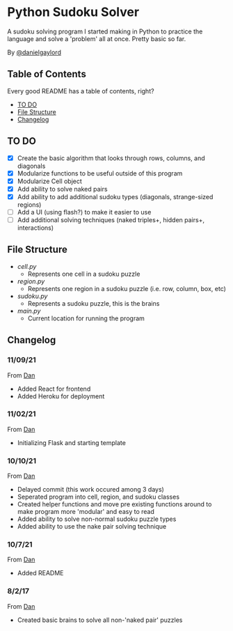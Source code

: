 # Python Sudoku Solver
 A sudoku solving program I started making in Python to practice the language and solve a 'problem' all at once. Pretty basic so far.

 By [@danielgaylord](https://github.com/danielgaylord)

## Table of Contents

Every good README has a table of contents, right?

- [TO DO](https://github.com/danielgaylord/pydoku-solver#to-do)
- [File Structure](https://github.com/danielgaylord/pydoku-solver#file-structure)
- [Changelog](https://github.com/danielgaylord/pydoku-solver#changelog)

## TO DO

- [x] Create the basic algorithm that looks through rows, columns, and diagonals
- [x] Modularize functions to be useful outside of this program
- [x] Modularize Cell object
- [x] Add ability to solve naked pairs
- [x] Add ability to add additional sudoku types (diagonals, strange-sized regions)
- [ ] Add a UI (using flash?) to make it easier to use
- [ ] Add additional solving techniques (naked triples+, hidden pairs+, interactions)
 
## File Structure

- _cell.py_
  - Represents one cell in a sudoku puzzle
- _region.py_
  - Represents one region in a sudoku puzzle (i.e. row, column, box, etc)
- _sudoku.py_
  - Represents a sudoku puzzle, this is the brains
- _main.py_
  - Current location for running the program

## Changelog

### 11/09/21

From [Dan](https://github.com/danielgaylord)

- Added React for frontend
- Added Heroku for deployment

### 11/02/21

From [Dan](https://github.com/danielgaylord)

- Initializing Flask and starting template

### 10/10/21

From [Dan](https://github.com/danielgaylord)

- Delayed commit (this work occured among 3 days)
- Seperated program into cell, region, and sudoku classes
- Created helper functions and move pre existing functions around to make program more 'modular' and easy to read
- Added ability to solve non-normal sudoku puzzle types
- Added ability to use the nake pair solving technique

### 10/7/21

From [Dan](https://github.com/danielgaylord)

- Added README

### 8/2/17

From [Dan](https://github.com/danielgaylord)

- Created basic brains to solve all non-'naked pair' puzzles
